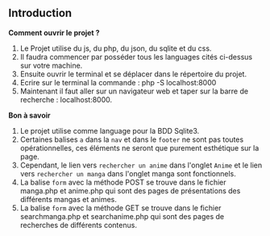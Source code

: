 ## Introduction

**Comment ouvrir le projet ?**

1. Le Projet utilise du js, du php, du json, du sqlite et du css.
2. Il faudra commencer par posséder tous les languages cités ci-dessus sur votre machine.
3. Ensuite ouvrir le terminal et se déplacer dans le répertoire du projet.
4. Ecrire sur le terminal la commande : php -S localhost:8000
5. Maintenant il faut aller sur un navigateur web et taper sur la barre de recherche : localhost:8000.

**Bon à savoir**

1. Le projet utilise comme language pour la BDD Sqlite3.
2. Certaines balises `a` dans la `nav` et dans le `footer` ne sont pas toutes opérationnelles, ces éléments ne seront que purement esthétique sur la page.
3. Cependant, le lien vers `rechercher un anime` dans l'onglet `Anime` et le lien vers `rechercher un manga` dans l'onglet manga sont fonctionnels.
4. La balise `form` avec la méthode POST se trouve dans le fichier manga.php et anime.php qui sont des pages de présentations des différents mangas et animes.
5. La balise `form` avec la méthode GET se trouve dans le fichier searchmanga.php et searchanime.php qui sont des pages de recherches de différents contenus.




